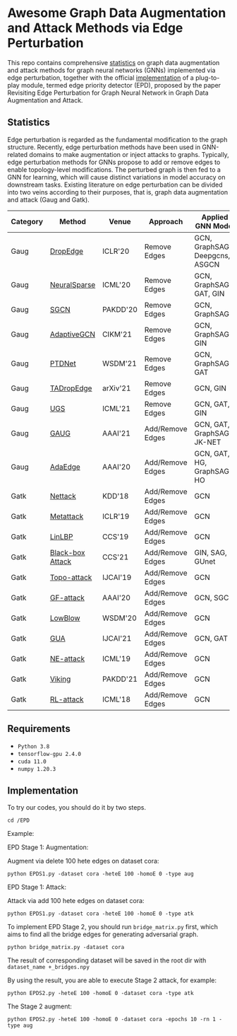 # Awesome Graph Data Augmentation and Attack Methods via Edge Perturbation
This repo contains comprehensive [statistics](#statistics) on graph data augmentation and attack methods for graph neural networks (GNNs) implemented via edge perturbation, together with the official [implementation](#implementation) of a plug-to-play module, termed edge priority detector (EPD), proposed by the paper Revisiting Edge Perturbation for Graph Neural Network in Graph Data Augmentation and Attack.



## Statistics
Edge perturbation is regarded as the fundamental modification to the graph structure. Recently, edge perturbation methods have been used in GNN-related domains to make augmentation or inject attacks to graphs. Typically, edge perturbation methods for GNNs propose to add or remove edges to enable topology-level modifications. The perturbed graph is then fed to a GNN for learning, which will cause distinct variations in model accuracy on downstream tasks. Existing literature on edge perturbation can be divided into two veins according to their purposes, that is, graph data augmentation and attack (Gaug and Gatk).


<div align="center">
  
| Category | Method | Venue | Approach | Applied GNN Model | Task | Code |
| ---------- | ----------- | ----------- | ----------- | ----------- |  ----------- | ----------- |
| Gaug | [DropEdge](https://arxiv.org/abs/1907.10903) | ICLR'20 | Remove Edges | GCN, GraphSAGE, Deepgcns, ASGCN | Node Classification | [Available](https://github.com/DropEdge/DropEdge) |
| Gaug | [NeuralSparse](https://proceedings.mlr.press/v119/zheng20d.html) | ICML'20 | Remove Edges | GCN, GraphSAGE, GAT, GIN | NC | - | 
| Gaug | [SGCN](https://link.springer.com/chapter/10.1007/978-3-030-47426-3_22) | PAKDD'20 | Remove Edges | GCN, GraphSAGE | NC | [Available](https://github.com/shuaishiliu/SGCN) |
| Gaug | [AdaptiveGCN](https://dl.acm.org/doi/abs/10.1145/3459637.3482049) | CIKM'21 | Remove Edges | GCN, GraphSAGE, GIN | NC | [Available](https://github.com/GuangmingZhu/AdaptiveGCN) |
| Gaug | [PTDNet](https://dl.acm.org/doi/abs/10.1145/3437963.3441734) | WSDM'21 | Remove Edges | GCN, GraphSAGE, GAT | NC & LP | [Available](https://github.com/flyingdoog/PTDNet) |
| Gaug | [TADropEdge](https://arxiv.org/abs/2106.02892) | arXiv'21 | Remove Edges | GCN, GIN | NC & GC | -
| Gaug | [UGS](http://proceedings.mlr.press/v139/chen21p.html?ref=https://githubhelp.com) | ICML'21 | Remove Edges | GCN, GAT, GIN | NC & LP | [Available](https://github.com/VITA-Group/Unified-LTH-GNN)
| Gaug | [GAUG](https://ojs.aaai.org/index.php/AAAI/article/view/17315) | AAAI'21 | Add/Remove Edges | GCN, GAT, GraphSAGE, JK-NET | NC | [Available](https://github.com/zhao-tong/GAug)
| Gaug | [AdaEdge](https://ojs.aaai.org/index.php/AAAI/article/view/5747) | AAAI'20 | Add/Remove Edges | GCN, GAT, HG, GraphSAGE, HO | NC | [Available](https://github.com/victorchen96/MadGap/tree/master)
| Gatk | [Nettack](https://dl.acm.org/doi/abs/10.1145/3219819.3220078) | KDD'18 | Add/Remove Edges | GCN | NC | [Available](https://github.com/danielzuegner/nettack)
| Gatk | [Metattack](https://arxiv.org/abs/1902.08412) | ICLR'19 | Add/Remove Edges | GCN | NC | [Available](https://github.com/danielzuegner/gnn-meta-attack)
| Gatk | [LinLBP](https://dl.acm.org/doi/abs/10.1145/3319535.3354206) | CCS'19 | Add/Remove Edges | GCN | NC | -
| Gatk | [Black-box Attack](https://arxiv.org/abs/2108.09513) | CCS'21 | Add/Remove Edges | GIN, SAG, GUnet | GC | [Available](https://github.com/mujm/CCS21_GNNattack)
| Gatk | [Topo-attack](https://ieeexplore.ieee.org/document/9046288) | IJCAI'19 | Add/Remove Edges | GCN | NC | [Available](https://github.com/KaidiXu/GCN_ADV_Train)
| Gatk | [GF-attack](https://arxiv.org/abs/1908.01297) | AAAI'20 | Add/Remove Edges | GCN, SGC | NC | [Available](https://github.com/SwiftieH/GFAttack)
| Gatk | [LowBlow](https://dl.acm.org/doi/abs/10.1145/3336191.3371789) | WSDM'20 | Add/Remove Edges | GCN | NC | -
| Gatk | [GUA](https://arxiv.org/abs/2002.04784) | IJCAI'21 | Add/Remove Edges | GCN, GAT | NC | [Available](https://github.com/chisam0217/Graph-Universal-Attack)
| Gatk | [NE-attack](https://arxiv.org/abs/1809.01093) | ICML'19 | Add/Remove Edges | GCN | NC & LP | [Available](https://github.com/abojchevski/node_embedding_attack)
| Gatk | [Viking](https://arxiv.org/abs/2102.07164) | PAKDD'21 | Add/Remove Edges | GCN | NC & LP | [Available](https://github.com/virresh/viking)
| Gatk | [RL-attack](https://arxiv.org/abs/1806.02371) | ICML'18 | Add/Remove Edges | GCN | NC & GC | [Available](https://github.com/Hanjun-Dai/graph_adversarial_attack)




</div>

## Requirements
* `Python 3.8`
* `tensorflow-gpu 2.4.0`
* `cuda 11.0`
* `numpy 1.20.3`

## Implementation

To try our codes, you should do it by two steps.

`cd /EPD` <br>

Example:

EPD Stage 1: Augmentation: 

Augment via delete 100 hete edges on dataset cora:
```
python EPDS1.py -dataset cora -heteE 100 -homoE 0 -type aug
```
EPD Stage 1: Attack: 

Attack via add 100 hete edges on dataset cora:
```
python EPDS1.py -dataset cora -heteE 100 -homoE 0 -type atk
```

To implement EPD Stage 2, you should run `bridge_matrix.py` first, which aims to find all the bridge edges for generating adversarial graph.

```
python bridge_matrix.py -dataset cora
```
The result of corresponding dataset will be saved in the root dir with `dataset_name +_bridges.npy`

By using the result, you are able to execute Stage 2 attack, for example:

```
python EPDS2.py -heteE 100 -homoE 0 -dataset cora -type atk
```

The Stage 2 augment:

```
python EPDS2.py -heteE 100 -homoE 0 -dataset cora -epochs 10 -rn 1 -type aug 
```

